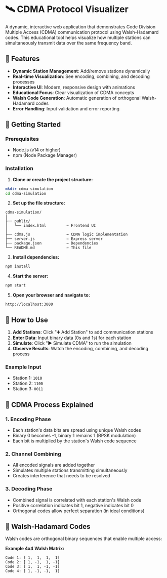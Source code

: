 # 🛰️ CDMA Protocol Visualizer

A dynamic, interactive web application that demonstrates Code Division Multiple Access (CDMA) communication protocol using Walsh-Hadamard codes. This educational tool helps visualize how multiple stations can simultaneously transmit data over the same frequency band.

## 🌟 Features

- **Dynamic Station Management**: Add/remove stations dynamically
- **Real-time Visualization**: See encoding, combining, and decoding processes
- **Interactive UI**: Modern, responsive design with animations
- **Educational Focus**: Clear visualization of CDMA concepts
- **Walsh Code Generation**: Automatic generation of orthogonal Walsh-Hadamard codes
- **Error Handling**: Input validation and error reporting

## 🚀 Getting Started

### Prerequisites

- Node.js (v14 or higher)
- npm (Node Package Manager)

### Installation

1. **Clone or create the project structure:**
```bash
mkdir cdma-simulation
cd cdma-simulation
```

2. **Set up the file structure:**
```
cdma-simulation/
│
├── public/
│   └── index.html         ← Frontend UI
│
├── cdma.js                ← CDMA logic implementation
├── server.js              ← Express server
├── package.json           ← Dependencies
└── README.md              ← This file
```

3. **Install dependencies:**
```bash
npm install
```

4. **Start the server:**
```bash
npm start
```

5. **Open your browser and navigate to:**
```
http://localhost:3000
```

## 🎯 How to Use

1. **Add Stations**: Click "➕ Add Station" to add communication stations
2. **Enter Data**: Input binary data (0s and 1s) for each station
3. **Simulate**: Click "▶️ Simulate CDMA" to run the simulation
4. **Observe Results**: Watch the encoding, combining, and decoding process

### Example Input
- Station 1: `1010`
- Station 2: `1100`
- Station 3: `0011`

## 🔬 CDMA Process Explained

### 1. **Encoding Phase**
- Each station's data bits are spread using unique Walsh codes
- Binary 0 becomes -1, binary 1 remains 1 (BPSK modulation)
- Each bit is multiplied by the station's Walsh code sequence

### 2. **Channel Combining**
- All encoded signals are added together
- Simulates multiple stations transmitting simultaneously
- Creates interference that needs to be resolved

### 3. **Decoding Phase**
- Combined signal is correlated with each station's Walsh code
- Positive correlation indicates bit 1, negative indicates bit 0
- Orthogonal codes allow perfect separation (in ideal conditions)

## 🧮 Walsh-Hadamard Codes

Walsh codes are orthogonal binary sequences that enable multiple access:

**Example 4x4 Walsh Matrix:**
```
Code 1: [ 1,  1,  1,  1]
Code 2: [ 1, -1,  1, -1]
Code 3: [ 1,  1, -1, -1]
Code 4: [ 1, -1, -1,  1]
